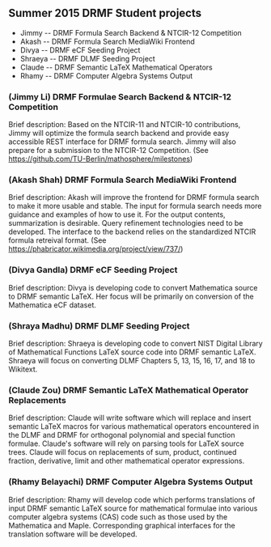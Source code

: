 ## Summer 2015 DRMF Student projects

* Jimmy -- DRMF Formula Search Backend & NTCIR-12 Competition
* Akash -- DRMF Formula Search MediaWiki Frontend 
* Divya -- DRMF eCF Seeding Project
* Shraeya -- DRMF DLMF Seeding Project
* Claude -- DRMF Semantic LaTeX Mathematical Operators 
* Rhamy -- DRMF Computer Algebra Systems Output

### (Jimmy Li) DRMF Formulae Search Backend & NTCIR-12 Competition

Brief description: Based on the NTCIR-11 and NTCIR-10 contributions, Jimmy will 
optimize the formula search backend and provide easy accessible REST interface for 
DRMF formula search.  Jimmy will also prepare for a submission to the NTCIR-12
Competition.
(See https://github.com/TU-Berlin/mathosphere/milestones)
 
### (Akash Shah) DRMF Formula Search MediaWiki Frontend

Brief description: Akash will improve the frontend for DRMF formula search to make
it more usable and stable. The input for formula search needs more guidance and 
examples of how to use it.  For the output contents, summarization is desirable.
Query refinement technologies need to be developed. The interface to the backend
relies on the standardized NTCIR formula retreival format.
(See https://phabricator.wikimedia.org/project/view/737/)

### (Divya Gandla) DRMF eCF Seeding Project

Brief description:  Divya is developing code to convert Mathematica source to 
DRMF semantic LaTeX.  Her focus will be primarily on conversion of the Mathematica 
eCF dataset.

### (Shraya Madhu) DRMF DLMF Seeding Project

Brief description: Shraeya is developing code to convert NIST Digital Library of 
Mathematical Functions LaTeX source code into DRMF semantic LaTeX.  Shraeya 
will focus on converting DLMF Chapters 5, 13, 15, 16, 17, and 18 to Wikitext.

### (Claude Zou) DRMF Semantic LaTeX Mathematical Operator Replacements

Brief description: Claude will write software which will replace and 
insert semantic LaTeX macros for various mathematical operators 
encountered in the DLMF and DRMF for orthogonal polynomial and special 
function formulae. Claude's software will rely on parsing tools for 
LaTeX source trees.  Claude will focus on replacements of sum, product, 
continued fraction, derivative, limit and other mathematical operator expressions.

### (Rhamy Belayachi) DRMF Computer Algebra Systems Output

Brief description:  Rhamy will develop code which performs translations of input 
DRMF semantic LaTeX source for mathematical formulae into various computer algebra 
systems (CAS) code such as those used by the Mathematica and Maple.  Corresponding 
graphical interfaces for the translation software will be developed.
